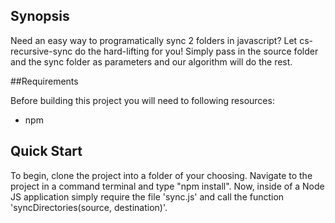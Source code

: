 ## Synopsis

Need an easy way to programatically sync 2 folders in javascript? Let cs-recursive-sync do the hard-lifting for you! Simply pass in the source folder and the sync folder as parameters and our algorithm will do the rest.

##Requirements

Before building this project you will need to following resources:

- npm

## Quick Start

To begin, clone the project into a folder of your choosing. Navigate to the project in a command terminal and type "npm install". Now, inside of a Node JS application simply require the file 'sync.js' 
and call the function 'syncDirectories(source, destination)'.